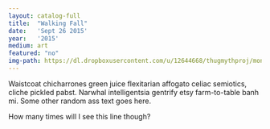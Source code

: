 ```yaml
---
layout: catalog-full
title:  "Walking Fall"
date:   'Sept 26 2015'
year:	'2015'
medium: art
featured: "no"
img-path: https://dl.dropboxusercontent.com/u/12644668/thugmythproj/montier.jpg
---
```


Waistcoat chicharrones green juice flexitarian affogato celiac semiotics, cliche pickled pabst. Narwhal intelligentsia gentrify etsy farm-to-table banh mi.
Some other random ass text goes here.

How many times will I see this line though?